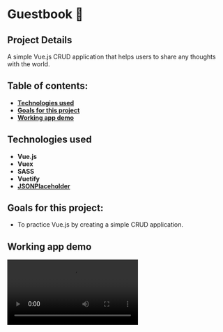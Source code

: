 # Guestbook 🌆

## Project Details

A simple Vue.js CRUD application that helps users to share any thoughts with the world.

## Table of contents:

- **[Technologies used](#technologies-used)**
- **[Goals for this project](#goals-for-this-project)**
- **[Working app demo](#Working-app-demo)**

## Technologies used

- **Vue.js**
- **Vuex**
- **SASS**
- **Vuetify**
- **[JSONPlaceholder](https://jsonplaceholder.typicode.com/)**

## Goals for this project:

- To practice Vue.js by creating a simple CRUD application.

## Working app demo

![Working app demo](src/assets/guestbook.mp4)
